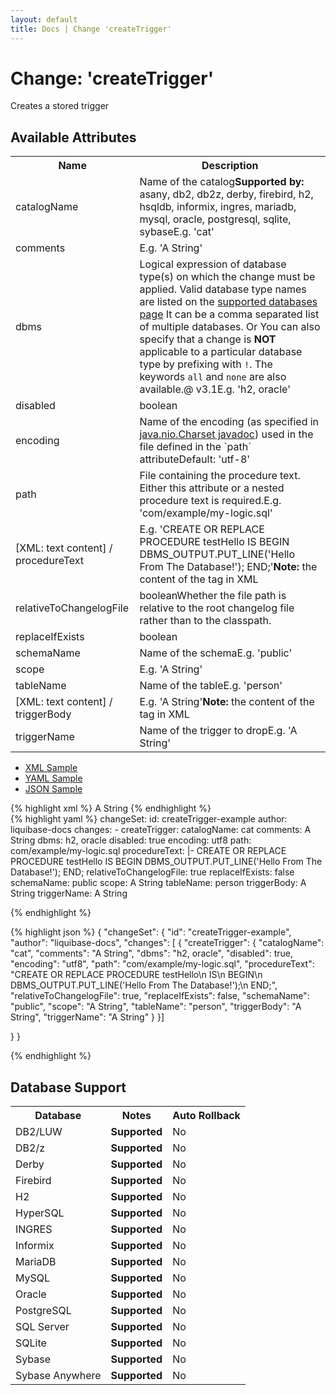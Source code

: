 ```yaml
---
layout: default
title: Docs | Change 'createTrigger'
---
```


<!-- ====================================================== -->
<!-- GENERATED BY ChangeDocGenerator DO NOT MODIFY MANUALLY -->
<!-- ====================================================== -->

  <script>
  $(function() {
    $( "#changelog-tabs" ).tabs();
  });
</script>

# Change: 'createTrigger'

Creates a stored trigger

## Available Attributes ##

<table class='attribs'>
<tr><th>Name</th><th>Description</th></tr>
<tr><td class="name">catalogName</td><td class="desc">Name of the catalog<span class="support"><b>Supported by: </b>asany, db2, db2z, derby, firebird, h2, hsqldb, informix, ingres, mariadb, mysql, oracle, postgresql, sqlite, sybase</span><span class="right"><span class="sample">E.g. <span class="val">&#x27;cat&#x27;</span></span></span></td></tr>
<tr><td class="name">comments</td><td class="desc"><span class="right"><span class="sample">E.g. <span class="val">&#x27;A String&#x27;</span></span></span></td></tr>
<tr><td class="name">dbms</td><td class="desc">Logical expression of database type(s) on which the change must be applied. Valid database type names are listed on the <a href='../../databases.html'>supported databases page</a>
It can be a comma separated list of multiple databases.
Or You can also specify that a change is <b>NOT</b> applicable to a particular database type by prefixing with <code>!</code>. The keywords <code>all</code> and <code>none</code> are also available.<span class="right"><span class="since">@ v3.1</span><span class="sample">E.g. <span class="val">&#x27;h2, oracle&#x27;</span></span></span></td></tr>
<tr><td class="name">disabled</td><td class="desc"><span class="type">boolean</span><span class="right"></span></td></tr>
<tr><td class="name">encoding</td><td class="desc">Name of the encoding (as specified in <a href="http://docs.oracle.com/javase/7/docs/api/java/nio/charset/Charset.html">java.nio.Charset javadoc</a>) used in the file defined in the `path` attribute<span class="right"><span class="default">Default: <span class="val">&#x27;utf-8&#x27;</span></span></span></td></tr>
<tr><td class="name">path</td><td class="desc">File containing the procedure text. Either this attribute or a nested procedure text is required.<span class="right"><span class="sample">E.g. <span class="val">&#x27;com/example/my-logic.sql&#x27;</span></span></span></td></tr>
<tr><td class="name">[XML: text content] / procedureText</td><td class="desc"><span class="right"><span class="sample">E.g. <span class="val">&#x27;CREATE OR REPLACE PROCEDURE testHello
    IS
    BEGIN
      DBMS_OUTPUT.PUT_LINE(&#x27;Hello From The Database!&#x27;);
    END;&#x27;</span></span></span><span class="right"><b>Note:</b> <i></i> the content of the tag in XML</span></td></tr>
<tr><td class="name">relativeToChangelogFile</td><td class="desc"><span class="type">boolean</span>Whether the file path is relative to the root changelog file rather than to the classpath.<span class="right"></span></td></tr>
<tr><td class="name">replaceIfExists</td><td class="desc"><span class="type">boolean</span><span class="right"></span></td></tr>
<tr><td class="name">schemaName</td><td class="desc">Name of the schema<span class="right"><span class="sample">E.g. <span class="val">&#x27;public&#x27;</span></span></span></td></tr>
<tr><td class="name">scope</td><td class="desc"><span class="right"><span class="sample">E.g. <span class="val">&#x27;A String&#x27;</span></span></span></td></tr>
<tr><td class="name">tableName</td><td class="desc">Name of the table<span class="right"><span class="sample">E.g. <span class="val">&#x27;person&#x27;</span></span></span></td></tr>
<tr><td class="name" required>[XML: text content] / triggerBody</td><td class="desc"><span class="right"><span class="sample">E.g. <span class="val">&#x27;A String&#x27;</span></span></span><span class="right"><b>Note:</b> <i></i> the content of the tag in XML</span></td></tr>
<tr><td class="name" required>triggerName</td><td class="desc">Name of the trigger to drop<span class="right"><span class="sample">E.g. <span class="val">&#x27;A String&#x27;</span></span></span></td></tr>
</table>

<div id='changelog-tabs'>
<ul>
    <li><a href="#tab-xml">XML Sample</a></li>
    <li><a href="#tab-yaml">YAML Sample</a></li>
    <li><a href="#tab-json">JSON Sample</a></li>
  </ul>
<div id='tab-xml'>
{% highlight xml %}
<changeSet author="liquibase-docs" id="createTrigger-example">
    <pro:createTrigger catalogName="cat"
            comments="A String"
            dbms="h2, oracle"
            disabled="true"
            encoding="utf8"
            path="com/example/my-logic.sql"
            relativeToChangelogFile="true"
            replaceIfExists="false"
            schemaName="public"
            scope="A String"
            tableName="person"
            triggerName="A String">A String</pro:createTrigger>
</changeSet>
{% endhighlight %}
</div>
<div id='tab-yaml'>
{% highlight yaml %}
changeSet:
  id: createTrigger-example
  author: liquibase-docs
  changes:
  - createTrigger:
      catalogName: cat
      comments: A String
      dbms: h2, oracle
      disabled: true
      encoding: utf8
      path: com/example/my-logic.sql
      procedureText: |-
        CREATE OR REPLACE PROCEDURE testHello
            IS
            BEGIN
              DBMS_OUTPUT.PUT_LINE('Hello From The Database!');
            END;
      relativeToChangelogFile: true
      replaceIfExists: false
      schemaName: public
      scope: A String
      tableName: person
      triggerBody: A String
      triggerName: A String

{% endhighlight %}
</div>
<div id='tab-json'>
{% highlight json %}
{
  "changeSet": {
    "id": "createTrigger-example",
    "author": "liquibase-docs",
    "changes": [
      {
        "createTrigger": {
          "catalogName": "cat",
          "comments": "A String",
          "dbms": "h2, oracle",
          "disabled": true,
          "encoding": "utf8",
          "path": "com/example/my-logic.sql",
          "procedureText": "CREATE OR REPLACE PROCEDURE testHello\n    IS\n    BEGIN\n      DBMS_OUTPUT.PUT_LINE('Hello From The Database!');\n    END;",
          "relativeToChangelogFile": true,
          "replaceIfExists": false,
          "schemaName": "public",
          "scope": "A String",
          "tableName": "person",
          "triggerBody": "A String",
          "triggerName": "A String"
        }
      }]
    
  }
}

{% endhighlight %}
</div>
</div>


## Database Support

<table style='border:1;'>
<tr><th>Database</th><th>Notes</th><th>Auto Rollback</th></tr>
<tr><td>DB2/LUW</td><td><b>Supported</b></td><td>No</td></tr>
<tr><td>DB2/z</td><td><b>Supported</b></td><td>No</td></tr>
<tr><td>Derby</td><td><b>Supported</b></td><td>No</td></tr>
<tr><td>Firebird</td><td><b>Supported</b></td><td>No</td></tr>
<tr><td>H2</td><td><b>Supported</b></td><td>No</td></tr>
<tr><td>HyperSQL</td><td><b>Supported</b></td><td>No</td></tr>
<tr><td>INGRES</td><td><b>Supported</b></td><td>No</td></tr>
<tr><td>Informix</td><td><b>Supported</b></td><td>No</td></tr>
<tr><td>MariaDB</td><td><b>Supported</b></td><td>No</td></tr>
<tr><td>MySQL</td><td><b>Supported</b></td><td>No</td></tr>
<tr><td>Oracle</td><td><b>Supported</b></td><td>No</td></tr>
<tr><td>PostgreSQL</td><td><b>Supported</b></td><td>No</td></tr>
<tr><td>SQL Server</td><td><b>Supported</b></td><td>No</td></tr>
<tr><td>SQLite</td><td><b>Supported</b></td><td>No</td></tr>
<tr><td>Sybase</td><td><b>Supported</b></td><td>No</td></tr>
<tr><td>Sybase Anywhere</td><td><b>Supported</b></td><td>No</td></tr>
</table>
